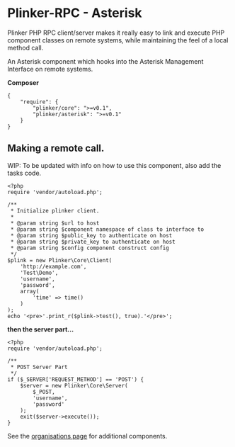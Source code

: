 **Plinker-RPC - Asterisk**
=========

Plinker PHP RPC client/server makes it really easy to link and execute PHP component classes on remote systems, while maintaining the feel of a local method call.

An Asterisk component which hooks into the Asterisk Management Interface on remote systems.

**Composer**

    {
    	"require": {
    		"plinker/core": ">=v0.1",
    		"plinker/asterisk": ">=v0.1"
    	}
    }



Making a remote call.
--------------------

WIP: To be updated with info on how to use this component, also add the tasks code.


    <?php
    require 'vendor/autoload.php';

    /**
     * Initialize plinker client.
     *
     * @param string $url to host
     * @param string $component namespace of class to interface to
     * @param string $public_key to authenticate on host
     * @param string $private_key to authenticate on host
     * @param string $config component construct config
     */
    $plink = new Plinker\Core\Client(
        'http://example.com',
        'Test\Demo',
        'username',
        'password',
        array(
            'time' => time()
        )
    );
    echo '<pre>'.print_r($plink->test(), true).'</pre>';


**then the server part...**

    <?php
    require 'vendor/autoload.php';

    /**
     * POST Server Part
     */
    if ($_SERVER['REQUEST_METHOD'] == 'POST') {
        $server = new Plinker\Core\Server(
            $_POST,
            'username',
            'password'
        );
        exit($server->execute());
    }

See the [organisations page](https://github.com/plinker-rpc) for additional components.